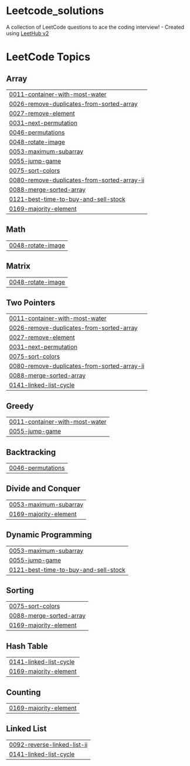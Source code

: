 # Leetcode_solutions
A collection of LeetCode questions to ace the coding interview! - Created using [LeetHub v2](https://github.com/arunbhardwaj/LeetHub-2.0)

<!---LeetCode Topics Start-->
# LeetCode Topics
## Array
|  |
| ------- |
| [0011-container-with-most-water](https://github.com/raghav-di/Leetcode_solutions/tree/master/0011-container-with-most-water) |
| [0026-remove-duplicates-from-sorted-array](https://github.com/raghav-di/Leetcode_solutions/tree/master/0026-remove-duplicates-from-sorted-array) |
| [0027-remove-element](https://github.com/raghav-di/Leetcode_solutions/tree/master/0027-remove-element) |
| [0031-next-permutation](https://github.com/raghav-di/Leetcode_solutions/tree/master/0031-next-permutation) |
| [0046-permutations](https://github.com/raghav-di/Leetcode_solutions/tree/master/0046-permutations) |
| [0048-rotate-image](https://github.com/raghav-di/Leetcode_solutions/tree/master/0048-rotate-image) |
| [0053-maximum-subarray](https://github.com/raghav-di/Leetcode_solutions/tree/master/0053-maximum-subarray) |
| [0055-jump-game](https://github.com/raghav-di/Leetcode_solutions/tree/master/0055-jump-game) |
| [0075-sort-colors](https://github.com/raghav-di/Leetcode_solutions/tree/master/0075-sort-colors) |
| [0080-remove-duplicates-from-sorted-array-ii](https://github.com/raghav-di/Leetcode_solutions/tree/master/0080-remove-duplicates-from-sorted-array-ii) |
| [0088-merge-sorted-array](https://github.com/raghav-di/Leetcode_solutions/tree/master/0088-merge-sorted-array) |
| [0121-best-time-to-buy-and-sell-stock](https://github.com/raghav-di/Leetcode_solutions/tree/master/0121-best-time-to-buy-and-sell-stock) |
| [0169-majority-element](https://github.com/raghav-di/Leetcode_solutions/tree/master/0169-majority-element) |
## Math
|  |
| ------- |
| [0048-rotate-image](https://github.com/raghav-di/Leetcode_solutions/tree/master/0048-rotate-image) |
## Matrix
|  |
| ------- |
| [0048-rotate-image](https://github.com/raghav-di/Leetcode_solutions/tree/master/0048-rotate-image) |
## Two Pointers
|  |
| ------- |
| [0011-container-with-most-water](https://github.com/raghav-di/Leetcode_solutions/tree/master/0011-container-with-most-water) |
| [0026-remove-duplicates-from-sorted-array](https://github.com/raghav-di/Leetcode_solutions/tree/master/0026-remove-duplicates-from-sorted-array) |
| [0027-remove-element](https://github.com/raghav-di/Leetcode_solutions/tree/master/0027-remove-element) |
| [0031-next-permutation](https://github.com/raghav-di/Leetcode_solutions/tree/master/0031-next-permutation) |
| [0075-sort-colors](https://github.com/raghav-di/Leetcode_solutions/tree/master/0075-sort-colors) |
| [0080-remove-duplicates-from-sorted-array-ii](https://github.com/raghav-di/Leetcode_solutions/tree/master/0080-remove-duplicates-from-sorted-array-ii) |
| [0088-merge-sorted-array](https://github.com/raghav-di/Leetcode_solutions/tree/master/0088-merge-sorted-array) |
| [0141-linked-list-cycle](https://github.com/raghav-di/Leetcode_solutions/tree/master/0141-linked-list-cycle) |
## Greedy
|  |
| ------- |
| [0011-container-with-most-water](https://github.com/raghav-di/Leetcode_solutions/tree/master/0011-container-with-most-water) |
| [0055-jump-game](https://github.com/raghav-di/Leetcode_solutions/tree/master/0055-jump-game) |
## Backtracking
|  |
| ------- |
| [0046-permutations](https://github.com/raghav-di/Leetcode_solutions/tree/master/0046-permutations) |
## Divide and Conquer
|  |
| ------- |
| [0053-maximum-subarray](https://github.com/raghav-di/Leetcode_solutions/tree/master/0053-maximum-subarray) |
| [0169-majority-element](https://github.com/raghav-di/Leetcode_solutions/tree/master/0169-majority-element) |
## Dynamic Programming
|  |
| ------- |
| [0053-maximum-subarray](https://github.com/raghav-di/Leetcode_solutions/tree/master/0053-maximum-subarray) |
| [0055-jump-game](https://github.com/raghav-di/Leetcode_solutions/tree/master/0055-jump-game) |
| [0121-best-time-to-buy-and-sell-stock](https://github.com/raghav-di/Leetcode_solutions/tree/master/0121-best-time-to-buy-and-sell-stock) |
## Sorting
|  |
| ------- |
| [0075-sort-colors](https://github.com/raghav-di/Leetcode_solutions/tree/master/0075-sort-colors) |
| [0088-merge-sorted-array](https://github.com/raghav-di/Leetcode_solutions/tree/master/0088-merge-sorted-array) |
| [0169-majority-element](https://github.com/raghav-di/Leetcode_solutions/tree/master/0169-majority-element) |
## Hash Table
|  |
| ------- |
| [0141-linked-list-cycle](https://github.com/raghav-di/Leetcode_solutions/tree/master/0141-linked-list-cycle) |
| [0169-majority-element](https://github.com/raghav-di/Leetcode_solutions/tree/master/0169-majority-element) |
## Counting
|  |
| ------- |
| [0169-majority-element](https://github.com/raghav-di/Leetcode_solutions/tree/master/0169-majority-element) |
## Linked List
|  |
| ------- |
| [0092-reverse-linked-list-ii](https://github.com/raghav-di/Leetcode_solutions/tree/master/0092-reverse-linked-list-ii) |
| [0141-linked-list-cycle](https://github.com/raghav-di/Leetcode_solutions/tree/master/0141-linked-list-cycle) |
<!---LeetCode Topics End-->